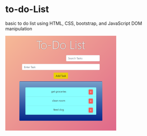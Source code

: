 # to-do-List
basic to do list using HTML, CSS, bootstrap, and JavaScript DOM manipulation

<img src="./todo.PNG" width="350px">
